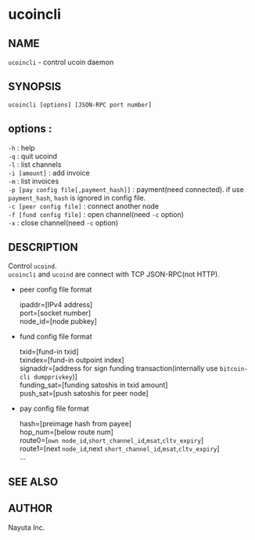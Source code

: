 # ucoincli

## NAME

`ucoincli` - control ucoin daemon

## SYNOPSIS

    ucoincli [options] [JSON-RPC port number]

## options :

`-h` : help  
`-q` : quit ucoind  
`-l` : list channels  
`-i [amount]` : add invoice  
`-m` : list invoices  
`-p [pay config file[,payment_hash]]`  : payment(need connected). if use `payment_hash`, `hash` is ignored in config file.  
`-c [peer config file]` : connect another node  
`-f [fund config file]` : open channel(need `-c` option)  
`-x` : close channel(need `-c` option)

## DESCRIPTION

Control `ucoind`.  
`ucoincli` and `ucoind` are connect with TCP JSON-RPC(not HTTP).

* peer config file format

    ipaddr=[IPv4 address]  
    port=[socket number]  
    node_id=[node pubkey]  

* fund config file format

    txid=[fund-in txid]  
    txindex=[fund-in outpoint index]  
    signaddr=[address for sign funding transaction(internally use `bitcoin-cli dumpprivkey`)]  
    funding_sat=[funding satoshis in txid amount]  
    push_sat=[push satoshis for peer node]

* pay config file format

    hash=[preimage hash from payee]  
    hop_num=[below route num]  
    route0=[`own node_id`,`short_channel_id`,`msat`,`cltv_expiry`]  
    route1=[next `node_id`,next `short_channel_id`,`msat`,`cltv_expiry`]  
    ...

## SEE ALSO

## AUTHOR

Nayuta Inc.